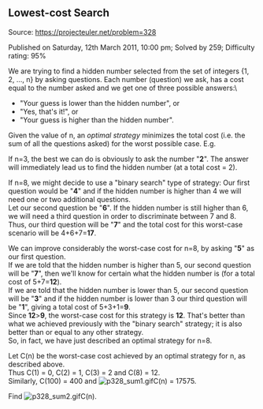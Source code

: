 Lowest-cost Search
------------------

Source: https://projecteuler.net/problem=328

Published on Saturday, 12th March 2011, 10:00 pm; Solved by 259;
Difficulty rating: 95%

We are trying to find a hidden number selected from the set of integers
{1, 2, ..., n} by asking questions. Each number (question) we ask, has a
cost equal to the number asked and we get one of three possible
answers:\

-   "Your guess is lower than the hidden number", or
-   "Yes, that's it!", or
-   "Your guess is higher than the hidden number".

Given the value of n, an *optimal strategy* minimizes the total cost
(i.e. the sum of all the questions asked) for the worst possible case.
E.g.

If n=3, the best we can do is obviously to ask the number "**2**". The
answer will immediately lead us to find the hidden number (at a total
cost = 2).

If n=8, we might decide to use a "binary search" type of strategy: Our
first question would be "**4**" and if the hidden number is higher than
4 we will need one or two additional questions.\
 Let our second question be "**6**". If the hidden number is still
higher than 6, we will need a third question in order to discriminate
between 7 and 8.\
 Thus, our third question will be "**7**" and the total cost for this
worst-case scenario will be 4+6+7=**17**.

We can improve considerably the worst-case cost for n=8, by asking
"**5**" as our first question.\
 If we are told that the hidden number is higher than 5, our second
question will be "**7**", then we'll know for certain what the hidden
number is (for a total cost of 5+7=**12**).\
 If we are told that the hidden number is lower than 5, our second
question will be "**3**" and if the hidden number is lower than 3 our
third question will be "**1**", giving a total cost of 5+3+1=**9**.\
 Since **12**\>**9**, the worst-case cost for this strategy is **12**.
That's better than what we achieved previously with the "binary search"
strategy; it is also better than or equal to any other strategy.\
 So, in fact, we have just described an optimal strategy for n=8.

Let C(n) be the worst-case cost achieved by an optimal strategy for n,
as described above.\
 Thus C(1) = 0, C(2) = 1, C(3) = 2 and C(8) = 12.\
 Similarly, C(100) = 400 and
![p328\_sum1.gif](project/images/p328_sum1.gif)C(n) = 17575.

Find ![p328\_sum2.gif](project/images/p328_sum2.gif)C(n).
